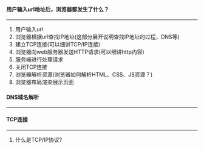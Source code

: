#### 用户输入url地址后，浏览器都发生了什么？
------

1. 用户输入url
2. 浏览器根据url查找IP地址(这部分展开说明查找IP地址的过程，DNS等)
3. 建立TCP连接(可以细讲TCP/IP连接)
4. 浏览器向web服务器发送HTTP请求(可以细讲http内容)
5. 服务端进行处理请求
6. 关闭TCP连接
7. 浏览器解析资源(浏览器如何解析HTML、CSS、JS资源？)
8. 浏览器布局渲染展示页面


#### DNS域名解析
------

#### TCP连接
------
1. 什么是TCP/IP协议?



<!-- ## 浏览器的工作原理
### 打开一个页面浏览器一共使用了几个进程
- 打开一个页面浏览器需要1个网络进程，1个浏览器进程，1个GPU进程，1个渲染进程。如果打开的页面有运行插件的话，还有1个插件进程
  1. 网络进程：主要负责页面网络资源加载
  2. 浏览器进程：主要负责页面显示，用户交互，子进程管理，提供存储等
  3. GPU进程：主要负责页面的UI界面绘制
  4. 渲染进程：主要负责将HTML、CSS、JS转换为用户可以交互的网页。Chrome浏览器会给每个Tab标签都创建一个渲染进程
  5. 插件进程：主要负责页面中所需要的插件的运行。因为插件容易崩溃，所以使用了一个插件进程来隔离，来保证浏览器和页面的正常运行


优点：提成了浏览器的稳定性、流畅性和安全性   
缺点：更高的资源占用、更复杂的体系架构


### 在浏览器中，从输入URL到页面展示，这中间都发生了些什么？
1. 用户输入了URL后到页面开始解析过程 - 称之为导航
  - 浏览器进程接受到输入的URL请求，便将这个URL转发给了网络进程
  - 在网络进程中发起真正的请求
  - 然后网络进程接收到了响应头数据，便开始解析响应头数据，并将数据转发给浏览器进程
  - 浏览器进程接收到网络进程的响应头数据后，发送消息给渲染进程
  - 渲染进程接收到浏览器进程的消息后，开始接收HTML数据
  - 最后渲染进程和浏览器进程通信，告知浏览器进程，已准备好接收并解析页面数据了
  - 浏览器进程接收到渲染进程的消息之后，便开始更新浏览器进程中的页面状态

2. 浏览器是如何将HTML、CSS、JS变成页面的？
一开始中我们就讲到，HTML、CSS、JS是由浏览器的渲染进程处理的，因此
  - 在渲染进程中，我们可以把执行过程划分为如下多个阶段：**DOM输的构建、样式的计算、布局、分层、绘制、分块、光栅化以及合成**
    - 构建DOM树：我们都知道浏览器为把HTML的标签文本内容转成DOM数结构，这是因为浏览器不能直接理解和使用这些HTML标签和文本，因此才需要转成浏览器能理解的结构
    - 样式计算：HTML中样式一般有3种写法（**link标签引入外部CSS文件、head中style标签内的CSS、元素上style属性内嵌的CSS**），这些内容浏览器也是无法直接使用的，所以浏览器会将这些样式文本转换成styleSheets，其中还会涉及到**CSS选择器的优先级，继承**等一系列的计算
    - 布局：有了DOM树和styleSheets属性，浏览器就会计算出DOM树中有哪些DOM是需要展示的，哪些是需要隐藏的以及DOM的位置、颜色、字体、字体大小等等，这个过程中浏览器有2个任务：创建布局和计算布局
    - 分层：



#### Thinking： 
  1. 如果下载 CSS 文件阻塞了，会阻塞 DOM 树的合成吗？会阻塞页面的显示吗？ -->